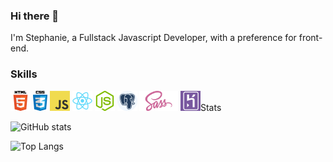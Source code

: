 ### Hi there 👋

I'm Stephanie, a Fullstack Javascript Developer, with a preference for front-end.

### Skills

<div>
  <img src="icons/html.png" height="32" alt="html" title="HTML">
  <img src="icons/css.png" height="32" alt="css" title="CSS">
  <img src="icons/js.png" height="32" alt="javascript" title="Javascript">
  <img src="icons/react.png" height="32" alt="react" title="React">
  <img src="icons/node.png" height="32" alt="nodejs" title="NodeJS">
  <img src="icons/postgresql.png" height="32" alt="postgresql" title="PostgreSQL">
  <img src="icons/sass.png" height="32" alt="sass" title="Sass">
  <img src="icons/heroku.png" height="32" alt="heroku" title="Heroku>
</div>

### Stats

![GitHub stats](https://github-readme-stats.vercel.app/api?username=stephanie-calmels&hide=stars,issues&show_icons=true&theme=blueberry)

![Top Langs](https://github-readme-stats.vercel.app/api/top-langs/?username=stephanie-calmels&&layout=compact&theme=blueberry)
